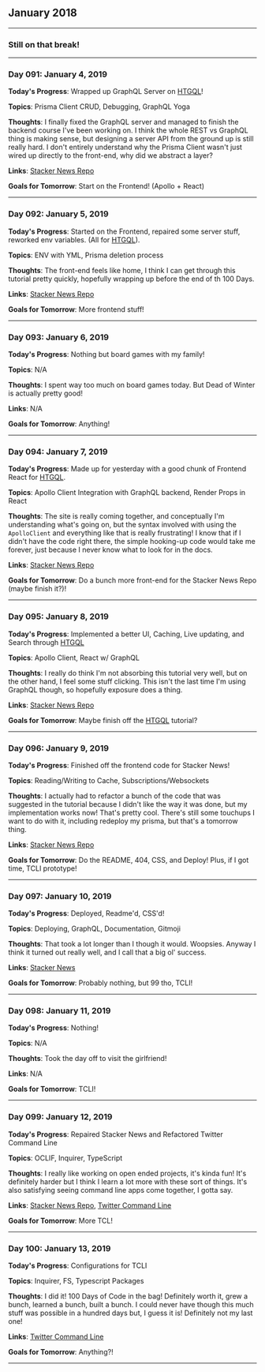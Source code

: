 ## January 2018

---

### Still on that break!

---

### Day 091: January 4, 2019

**Today's Progress**: Wrapped up GraphQL Server on [HTGQL][htgql]!

**Topics**: Prisma Client CRUD, Debugging, GraphQL Yoga

**Thoughts**: I finally fixed the GraphQL server and managed to finish the backend course I've been working on. I think the whole REST vs GraphQL thing is making sense, but designing a server API from the ground up is still really hard. I don't entirely understand why the Prisma Client wasn't just wired up directly to the front-end, why did we abstract a layer?

**Links**: [Stacker News Repo][snr]

**Goals for Tomorrow**: Start on the Frontend! (Apollo + React)

---

### Day 092: January 5, 2019

**Today's Progress**: Started on the Frontend, repaired some server stuff, reworked env variables. (All for [HTGQL][htgql]).

**Topics**: ENV with YML, Prisma deletion process

**Thoughts**: The front-end feels like home, I think I can get through this tutorial pretty quickly, hopefully wrapping up before the end of th 100 Days.

**Links**: [Stacker News Repo][snr]

**Goals for Tomorrow**: More frontend stuff!

---

### Day 093: January 6, 2019

**Today's Progress**: Nothing but board games with my family!

**Topics**: N/A

**Thoughts**: I spent way too much on board games today. But Dead of Winter is actually pretty good!

**Links**: N/A

**Goals for Tomorrow**: Anything!

---

### Day 094: January 7, 2019

**Today's Progress**: Made up for yesterday with a good chunk of Frontend React for [HTGQL][htgql].

**Topics**: Apollo Client Integration with GraphQL backend, Render Props in React

**Thoughts**: The site is really coming together, and conceptually I'm understanding what's going on, but the syntax involved with using the `ApolloClient` and everything like that is really frustrating! I know that if I didn't have the code right there, the simple hooking-up code would take me forever, just because I never know what to look for in the docs.

**Links**: [Stacker News Repo][snr]

**Goals for Tomorrow**: Do a bunch more front-end for the Stacker News Repo (maybe finish it?)!

---

### Day 095: January 8, 2019

**Today's Progress**: Implemented a better UI, Caching, Live updating, and Search through [HTGQL][htgql]

**Topics**: Apollo Client, React w/ GraphQL

**Thoughts**: I really do think I'm not absorbing this tutorial very well, but on the other hand, I feel some stuff clicking. This isn't the last time I'm using GraphQL though, so hopefully exposure does a thing.

**Links**: [Stacker News Repo][snr]

**Goals for Tomorrow**: Maybe finish off the [HTGQL][htgql] tutorial?

---

### Day 096: January 9, 2019

**Today's Progress**: Finished off the frontend code for Stacker News!

**Topics**: Reading/Writing to Cache, Subscriptions/Websockets

**Thoughts**: I actually had to refactor a bunch of the code that was suggested in the tutorial because I didn't like the way it was done, but my implementation works now! That's pretty cool. There's still some touchups I want to do with it, including redeploy my prisma, but that's a tomorrow thing.

**Links**: [Stacker News Repo][snr]

**Goals for Tomorrow**: Do the README, 404, CSS, and Deploy! Plus, if I got time, TCLI prototype!

---

### Day 097: January 10, 2019

**Today's Progress**: Deployed, Readme'd, CSS'd!

**Topics**: Deploying, GraphQL, Documentation, Gitmoji

**Thoughts**: That took a lot longer than I though it would. Woopsies. Anyway I think it turned out really well, and I call that a big ol' success.

**Links**: [Stacker News](stacker-news.leander.xyz)

**Goals for Tomorrow**: Probably nothing, but 99 tho, TCLI!

---

### Day 098: January 11, 2019

**Today's Progress**: Nothing!

**Topics**: N/A

**Thoughts**: Took the day off to visit the girlfriend!

**Links**: N/A

**Goals for Tomorrow**: TCLI!

---

### Day 099: January 12, 2019

**Today's Progress**: Repaired Stacker News and Refactored Twitter Command Line

**Topics**: OCLIF, Inquirer, TypeScript

**Thoughts**: I really like working on open ended projects, it's kinda fun! It's definitely harder but I think I learn a lot more with these sort of things. It's also satisfying seeing command line apps come together, I gotta say.

**Links**: [Stacker News Repo][snr], [Twitter Command Line][tcl]

**Goals for Tomorrow**: More TCL!

---

### Day 100: January 13, 2019

**Today's Progress**: Configurations for TCLI

**Topics**: Inquirer, FS, Typescript Packages

**Thoughts**: I did it! 100 Days of Code in the bag! Definitely worth it, grew a bunch, learned a bunch, built a bunch. I could never have though this much stuff was possible in a hundred days but, I guess it is! Definitely not my last one!

**Links**: [Twitter Command Line][tcl]

**Goals for Tomorrow**: Anything?!

---

[htgql]: https://www.howtographql.com/
[snr]: https://github.com/leeandher/stacker-news/
[tcl]: https://github.com/leeandher/twitter-cl/
